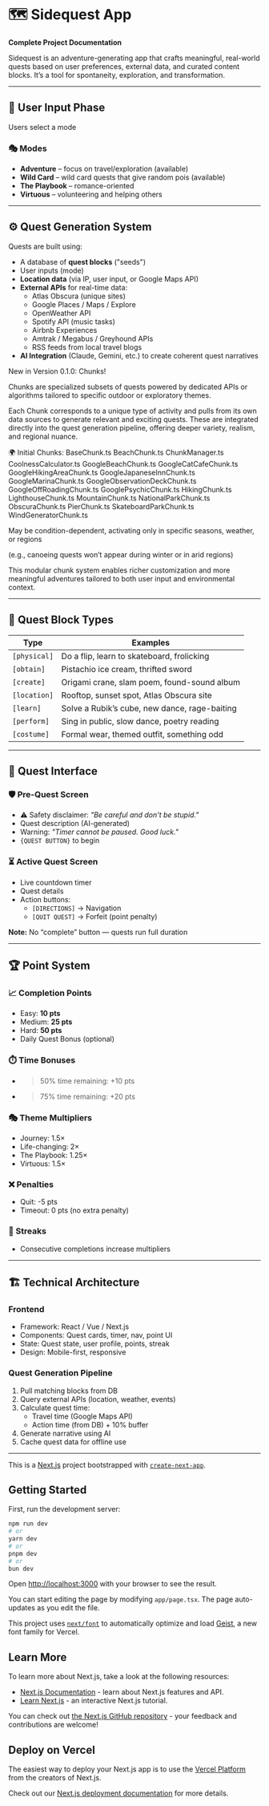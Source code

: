 # 🗺️ Sidequest App  
**Complete Project Documentation**

Sidequest is an adventure-generating app that crafts meaningful, real-world quests based on user preferences, external data, and curated content blocks. It’s a tool for spontaneity, exploration, and transformation.

---

## 🧭 User Input Phase

Users select a mode

### 🎭 Modes 
- **Adventure** – focus on travel/exploration (available)
- **Wild Card** – wild card quests that give random pois (available)
- **The Playbook** – romance-oriented  
- **Virtuous** – volunteering and helping others  

---

## ⚙️ Quest Generation System

Quests are built using:
- A database of **quest blocks** ("seeds")  
- User inputs (mode)  
- **Location data** (via IP, user input, or Google Maps API)  
- **External APIs** for real-time data:
  - Atlas Obscura (unique sites)  
  - Google Places / Maps / Explore  
  - OpenWeather API  
  - Spotify API (music tasks)  
  - Airbnb Experiences  
  - Amtrak / Megabus / Greyhound APIs  
  - RSS feeds from local travel blogs  
- **AI Integration** (Claude, Gemini, etc.) to create coherent quest narratives

New in Version 0.1.0: Chunks!

Chunks are specialized subsets of quests powered by dedicated APIs or algorithms tailored to specific outdoor or exploratory themes.

Each Chunk corresponds to a unique type of activity and pulls from its own data sources to generate relevant and exciting quests. These are integrated directly into the quest generation pipeline, offering deeper variety, realism, and regional nuance.

🌍 Initial Chunks:
BaseChunk.ts
BeachChunk.ts
ChunkManager.ts
CoolnessCalculator.ts
GoogleBeachChunk.ts
GoogleCatCafeChunk.ts
GoogleHikingAreaChunk.ts
GoogleJapaneseInnChunk.ts
GoogleMarinaChunk.ts
GoogleObservationDeckChunk.ts
GoogleOffRoadingChunk.ts
GooglePsychicChunk.ts
HikingChunk.ts
LighthouseChunk.ts
MountainChunk.ts
NationalParkChunk.ts
ObscuraChunk.ts
PierChunk.ts
SkateboardParkChunk.ts
WindGeneratorChunk.ts

May be condition-dependent, activating only in specific seasons, weather, or regions

(e.g., canoeing quests won’t appear during winter or in arid regions)

This modular chunk system enables richer customization and more meaningful adventures tailored to both user input and environmental context.

---

## 🎲 Quest Block Types

| Type        | Examples                                      |
|-------------|-----------------------------------------------|
| `[physical]` | Do a flip, learn to skateboard, frolicking    |
| `[obtain]`   | Pistachio ice cream, thrifted sword            |
| `[create]`   | Origami crane, slam poem, found-sound album   |
| `[location]` | Rooftop, sunset spot, Atlas Obscura site      |
| `[learn]`    | Solve a Rubik’s cube, new dance, rage-baiting |
| `[perform]`  | Sing in public, slow dance, poetry reading    |
| `[costume]`  | Formal wear, themed outfit, something odd     |

---

## 🧪 Quest Interface

### 🛡️ Pre-Quest Screen
- ⚠️ Safety disclaimer: *"Be careful and don't be stupid."*  
- Quest description (AI-generated)  
- Warning: *"Timer cannot be paused. Good luck."*  
- `{QUEST BUTTON}` to begin

### ⏳ Active Quest Screen
- Live countdown timer  
- Quest details  
- Action buttons:  
  - `[DIRECTIONS]` → Navigation  
  - `[QUIT QUEST]` → Forfeit (point penalty)  

**Note:** No “complete” button — quests run full duration

---

## 🏆 Point System

### 📈 Completion Points
- Easy: **10 pts**  
- Medium: **25 pts**  
- Hard: **50 pts**  
- Daily Quest Bonus (optional)

### ⏱️ Time Bonuses
- >50% time remaining: +10 pts  
- >75% time remaining: +20 pts  

### 🎭 Theme Multipliers
- Journey: 1.5×  
- Life-changing: 2×  
- The Playbook: 1.25×  
- Virtuous: 1.5×  

### ❌ Penalties
- Quit: -5 pts  
- Timeout: 0 pts (no extra penalty)  

### 🔁 Streaks
- Consecutive completions increase multipliers

---

## 🏗️ Technical Architecture

### Frontend
- Framework: React / Vue / Next.js  
- Components: Quest cards, timer, nav, point UI  
- State: Quest state, user profile, points, streak  
- Design: Mobile-first, responsive  

### Quest Generation Pipeline
1. Pull matching blocks from DB  
2. Query external APIs (location, weather, events)  
3. Calculate quest time:
   - Travel time (Google Maps API)  
   - Action time (from DB) + 10% buffer  
4. Generate narrative using AI  
5. Cache quest data for offline use  

---


This is a [Next.js](https://nextjs.org) project bootstrapped with [`create-next-app`](https://nextjs.org/docs/app/api-reference/cli/create-next-app).

## Getting Started

First, run the development server:

```bash
npm run dev
# or
yarn dev
# or
pnpm dev
# or
bun dev
```

Open [http://localhost:3000](http://localhost:3000) with your browser to see the result.

You can start editing the page by modifying `app/page.tsx`. The page auto-updates as you edit the file.

This project uses [`next/font`](https://nextjs.org/docs/app/building-your-application/optimizing/fonts) to automatically optimize and load [Geist](https://vercel.com/font), a new font family for Vercel.

## Learn More

To learn more about Next.js, take a look at the following resources:

- [Next.js Documentation](https://nextjs.org/docs) - learn about Next.js features and API.
- [Learn Next.js](https://nextjs.org/learn) - an interactive Next.js tutorial.

You can check out [the Next.js GitHub repository](https://github.com/vercel/next.js) - your feedback and contributions are welcome!

## Deploy on Vercel

The easiest way to deploy your Next.js app is to use the [Vercel Platform](https://vercel.com/new?utm_medium=default-template&filter=next.js&utm_source=create-next-app&utm_campaign=create-next-app-readme) from the creators of Next.js.

Check out our [Next.js deployment documentation](https://nextjs.org/docs/app/building-your-application/deploying) for more details.

